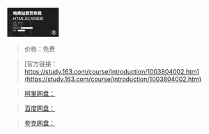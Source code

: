 
![img](../../../assets/study163/free/6631847319445636534.png)

> 价格：免费

> [官方链接：https://study.163.com/course/introduction/1003804002.htm](https://study.163.com/course/introduction/1003804002.htm)

> [阿里网盘：]()

> [百度网盘：]()

> [夸克网盘：]()
